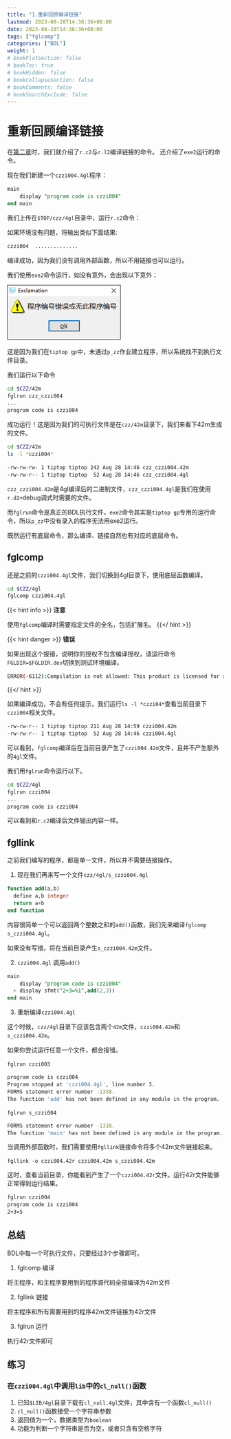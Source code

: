 ```yaml
---
title: "1.重新回顾编译链接"
lastmod: 2023-08-28T14:38:36+08:00
date: 2023-08-28T14:38:36+08:00
tags: ["fglcomp"]
categories: ["BDL"]
weight: 1
# bookFlatSection: false
# bookToc: true
# bookHidden: false
# bookCollapseSection: false
# bookComments: false
# bookSearchExclude: false
---
```


# 重新回顾编译链接

在[第二章](../../../1.basic/2.first_code/2.environment_of_BDL)时，我们就介绍了`r.c2`与`r.l2`编译链接的命令。
还介绍了`exe2`运行的命令。

现在我们新建一个`czzi004.4gl`程序：

```sql
main
    display "program code is czzi004"
end main
```

我们上传在`$TOP/czz/4gl`目录中，运行`r.c2`命令：

如果环境没有问题，将输出类似下面结果:

```bash
czzi004  ..............
```

编译成功，因为我们没有调用外部函数，所以不用链接也可以运行。

我们使用`exe2`命令运行，如没有意外，会出现以下意外：

![error](images/image.png)

这是因为我们在`tiptop gp`中，未通过`p_zz`作业建立程序，所以系统找不到执行文件目录。

我们运行以下命令

```bash
cd $CZZ/42m
fglrun czz_czzi004
...
program code is czzi004
```

成功运行！这是因为我们的可执行文件是在`czz/42m`目录下，我们来看下42m生成的文件。

```bash
cd $CZZ/42m
ls -l *czzi004*
```

```bash
-rw-rw-rw- 1 tiptop tiptop 242 Aug 28 14:46 czz_czzi004.42m
-rw-rw-r-- 1 tiptop tiptop  52 Aug 28 14:46 czz_czzi004.4gl
```

`czz_czzi004.42m`是4gl编译后的二进制文件，`czz_czzi004.4gl`是我们在使用`r.d2+`debug调式时需要的文件。

而`fglrun`命令是真正的BDL执行文件，`exe2`命令其实是`tiptop gp`专用的运行命令，所以`p_zz`中没有录入的程序无法用exe2运行。

既然运行有底层命令，那么编译、链接自然也有对应的底层命令。


## fglcomp

还是之前的`czzi004.4gl`文件，我们切换到4gl目录下，使用底层函数编译。

```bash
cd $CZZ/4gl
fglcomp czzi004.4gl
```
{{< hint info >}}
**注意**

使用`fglcomp`编译时需要指定文件的全名，包括扩展名。
{{</ hint >}}

{{< hint danger >}}
**错误**

如果出现这个报错，说明你的授权不包含编译授权，请运行命令`FGLDIR=$FGLDIR.dev`切换到测试环境编译。
```bash
ERROR(-6112):Compilation is not allowed: This product is licensed for runtime only.
```

{{</ hint >}}

如果编译成功，不会有任何提示，我们运行`ls -l *czzi04*`查看当前目录下`czzi004`相关文件。

```bash
-rw-rw-r-- 1 tiptop tiptop 211 Aug 28 14:59 czzi004.42m
-rw-rw-r-- 1 tiptop tiptop  52 Aug 28 14:46 czzi004.4gl
```

可以看到，`fglcomp`编译后在当前目录产生了`czzi004.42m`文件，且并不产生额外的`4gl`文件。

我们用`fglrun`命令运行以下。

```bash
cd $CZZ/4gl
fglrun czzi004
...
program code is czzi004
```

可以看到和`r.c2`编译后文件输出内容一样。


## fgllink

之前我们编写的程序，都是单一文件，所以并不需要链接操作。

1. 现在我们再来写一个文件`czz/4gl/s_czzi004.4gl`

```sql
function add(a,b)
  define a,b integer
  return a+b
end function
```
内容很简单一个可以返回两个整数之和的`add()`函数，我们先来编译`fglcomp s_czzi004.4gl`。

如果没有写错，将在当前目录产生`s_czzi004.42m`文件。

2. `czzi004.4gl` 调用`add()`

```sql
main
    display "program code is czzi004"
  + display sfmt("2+3=%1",add(2,3))
end main
```

3. 重新编译`czzi004.4gl`


这个时候，`czz/4gl`目录下应该包含两个`42m`文件，`czzi004.42m`和`s_czzi004.42m`。

如果你尝试运行任意一个文件，都会报错。

`fglrun czzi003`

```bash
program code is czzi004
Program stopped at 'czzi004.4gl', line number 3.
FORMS statement error number -1338.
The function 'add' has not been defined in any module in the program.
```

`fglrun s_czzi004`

```bash
FORMS statement error number -1338.
The function 'main' has not been defined in any module in the program.
```

当调用外部函数时，我们需要使用`fgllink`链接命令将多个42m文件链接起来。

`fgllink -o czzi004.42r czzi004.42m s_czzi004.42m`

这时，查看当前目录，你能看到产生了一个`czzi004.42r`文件。运行42r文件能够正常得到运行结果。

```bash
fglrun czzi004
program code is czzi004
2+3=5
```

## 总结

BDL中每一个可执行文件，只要经过3个步骤即可。

1. fglcomp 编译

将主程序，和主程序要用到的程序源代码全部编译为42m文件

2. fgllink 链接

将主程序和所有需要用到的程序42m文件链接为42r文件

3. fglrun 运行

执行42r文件即可


## 练习

### 在`czzi004.4gl`中调用`lib`中的`cl_null()`函数

1. 已知`$LIB/4gl`目录下载有`cl_null.4gl`文件，其中含有一个函数`cl_null()`
2. `cl_null()`函数接受一个字符串参数
3. 返回值为一个，数据类型为`boolean`
4. 功能为判断一个字符串是否为空，或者只含有空格字符

